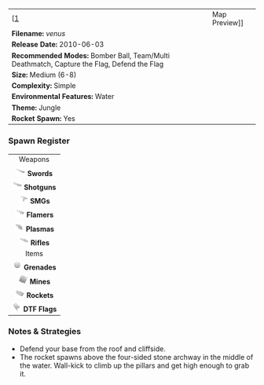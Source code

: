 |                                                                                              |                                                               |
|----------------------------------------------------------------------------------------------|---------------------------------------------------------------|
| \[[1](File:Venus.png%7Cthumb%7Ccenter)|Map Preview\]\]                                       | **Author: "*LuckyStrike-Rx*" and Jonathan "*Ulukai*" De Nil** |
| **Filename:** *venus*                                                                        |
| **Release Date:** 2010-06-03                                                                 |
| **Recommended Modes:** Bomber Ball, Team/Multi Deathmatch, Capture the Flag, Defend the Flag |
| **Size:** Medium (6-8)                                                                       |
| **Complexity:** Simple                                                                       |
| **Environmental Features:** Water                                                            |
| **Theme:** Jungle                                                                            |
| **Rocket Spawn:** Yes                                                                        |

### Spawn Register

|                                                                                             |
|:-------------------------------------------------------------------------------------------:|
|                                           Weapons                                           |
|     <img src="Sword.png" title="fig:Sword.png" alt="Sword.png" width="20" /> **Swords**     |
| <img src="Shotgun.png" title="fig:Shotgun.png" alt="Shotgun.png" width="20" /> **Shotguns** |
|         <img src="Smg.png" title="fig:Smg.png" alt="Smg.png" width="20" /> **SMGs**         |
|   <img src="Flamer.png" title="fig:Flamer.png" alt="Flamer.png" width="20" /> **Flamers**   |
|   <img src="Plasma.png" title="fig:Plasma.png" alt="Plasma.png" width="20" /> **Plasmas**   |
|     <img src="Rifle.png" title="fig:Rifle.png" alt="Rifle.png" width="20" /> **Rifles**     |
|                                            Items                                            |
| <img src="Grenade.png" title="fig:Grenade.png" alt="Grenade.png" width="20" /> **Grenades** |
|       <img src="Mine.png" title="fig:Mine.png" alt="Mine.png" width="20" /> **Mines**       |
|   <img src="Rocket.png" title="fig:Rocket.png" alt="Rocket.png" width="20" /> **Rockets**   |
|     <img src="Flag.png" title="fig:Flag.png" alt="Flag.png" width="20" /> **DTF Flags**     |

### Notes & Strategies

-   Defend your base from the roof and cliffside.
-   The rocket spawns above the four-sided stone archway in the middle of the water. Wall-kick to climb up the pillars and get high enough to grab it.

